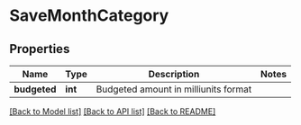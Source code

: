 # SaveMonthCategory

## Properties
Name | Type | Description | Notes
------------ | ------------- | ------------- | -------------
**budgeted** | **int** | Budgeted amount in milliunits format | 

[[Back to Model list]](../../README.md#documentation-for-models) [[Back to API list]](../../README.md#documentation-for-api-endpoints) [[Back to README]](../../README.md)

